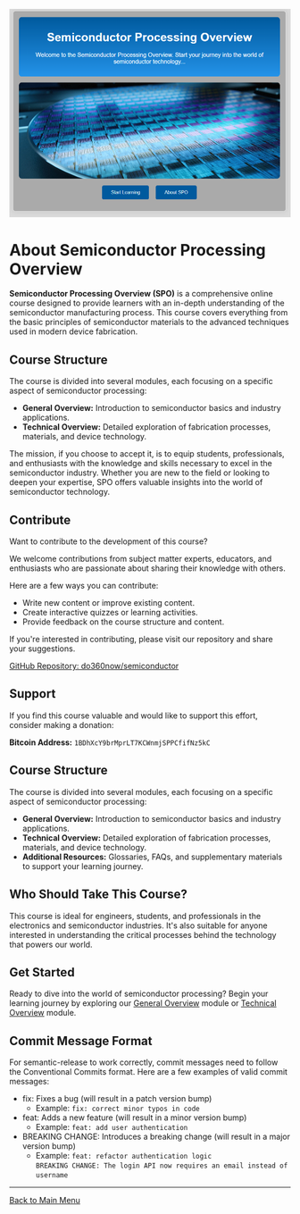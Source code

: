 ![alt text](https://github.com/do360now/semiconductor/blob/main/app/static/images/home.png)
# About Semiconductor Processing Overview

**Semiconductor Processing Overview (SPO)** is a comprehensive online course designed to provide learners with an in-depth understanding of the semiconductor manufacturing process. This course covers everything from the basic principles of semiconductor materials to the advanced techniques used in modern device fabrication.

## Course Structure

The course is divided into several modules, each focusing on a specific aspect of semiconductor processing:

- **General Overview:** Introduction to semiconductor basics and industry applications.
- **Technical Overview:** Detailed exploration of fabrication processes, materials, and device technology.

The mission, if you choose to accept it, is to equip students, professionals, and enthusiasts with the knowledge and skills necessary to excel in the semiconductor industry. Whether you are new to the field or looking to deepen your expertise, SPO offers valuable insights into the world of semiconductor technology.

## Contribute

Want to contribute to the development of this course?

We welcome contributions from subject matter experts, educators, and enthusiasts who are passionate about sharing their knowledge with others.

Here are a few ways you can contribute:

- Write new content or improve existing content.
- Create interactive quizzes or learning activities.
- Provide feedback on the course structure and content.

If you're interested in contributing, please visit our repository and share your suggestions.

[GitHub Repository: do360now/semiconductor](https://github.com/do360now/semiconductor)

## Support

If you find this course valuable and would like to support this effort, consider making a donation:

**Bitcoin Address:** `1BDhXcY9brMprLT7KCWnmjSPPCfifNz5kC`

## Course Structure

The course is divided into several modules, each focusing on a specific aspect of semiconductor processing:

- **General Overview:** Introduction to semiconductor basics and industry applications.
- **Technical Overview:** Detailed exploration of fabrication processes, materials, and device technology.
- **Additional Resources:** Glossaries, FAQs, and supplementary materials to support your learning journey.

## Who Should Take This Course?

This course is ideal for engineers, students, and professionals in the electronics and semiconductor industries. It's also suitable for anyone interested in understanding the critical processes behind the technology that powers our world.

## Get Started

Ready to dive into the world of semiconductor processing? Begin your learning journey by exploring our [General Overview](https://semiconductoreducation.com/general_overview/) module or [Technical Overview](https://semiconductoreducation.com/general_overview/introduction) module.

## Commit Message Format
For semantic-release to work correctly, commit messages need to follow the Conventional Commits format. Here are a few examples of valid commit messages:

- fix: Fixes a bug (will result in a patch version bump)
    - Example: `fix: correct minor typos in code`
- feat: Adds a new feature (will result in a minor version bump)
    - Example: `feat: add user authentication`
- BREAKING CHANGE: Introduces a breaking change (will result in a major version bump)
    - Example: `feat: refactor authentication logic`  
                `BREAKING CHANGE: The login API now requires an email instead of username`

---

[Back to Main Menu](#)
